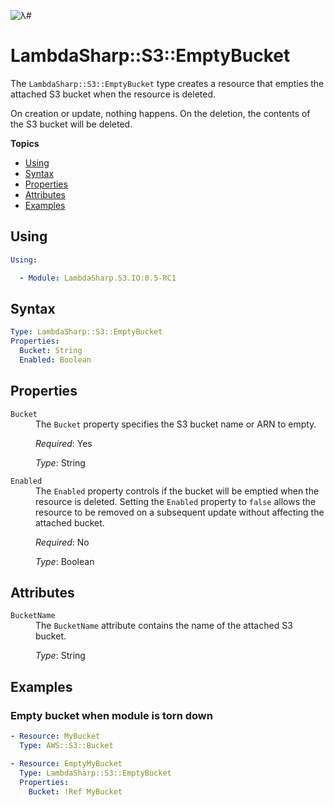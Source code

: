 ![λ#](LambdaSharp_v2_small.png)

# LambdaSharp::S3::EmptyBucket

The `LambdaSharp::S3::EmptyBucket` type creates a resource that empties the attached S3 bucket when the resource is deleted.

On creation or update, nothing happens. On the deletion, the contents of the S3 bucket will be deleted.

__Topics__
* [Using](#using)
* [Syntax](#syntax)
* [Properties](#properties)
* [Attributes](#attributes)
* [Examples](#examples)

## Using

```yaml
Using:

  - Module: LambdaSharp.S3.IO:0.5-RC1
```

## Syntax

```yaml
Type: LambdaSharp::S3::EmptyBucket
Properties:
  Bucket: String
  Enabled: Boolean
```

## Properties

<dl>

<dt><code>Bucket</code></dt>
<dd>
The <code>Bucket</code> property specifies the S3 bucket name or ARN to empty.

<i>Required</i>: Yes

<i>Type</i>: String
</dd>

<dt><code>Enabled</code></dt>
<dd>
The <code>Enabled</code> property controls if the bucket will be emptied when the resource is deleted. Setting the <code>Enabled</code> property to <code>false</code> allows the resource to be removed on a subsequent update without affecting the attached bucket.

<i>Required</i>: No

<i>Type</i>: Boolean
</dd>

</dl>

## Attributes

<dl>

<dt><code>BucketName</code></dt>
<dd>
The <code>BucketName</code> attribute contains the name of the attached S3 bucket.

<i>Type</i>: String
</dd>

</dl>

## Examples

### Empty bucket when module is torn down

```yaml
- Resource: MyBucket
  Type: AWS::S3::Bucket

- Resource: EmptyMyBucket
  Type: LambdaSharp::S3::EmptyBucket
  Properties:
    Bucket: !Ref MyBucket
```
